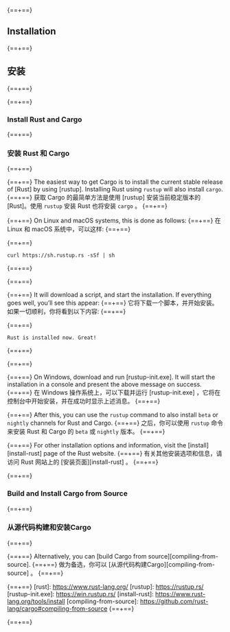{==+==}
## Installation
{==+==}
## 安装
{==+==}

{==+==}
### Install Rust and Cargo
{==+==}
### 安装 Rust 和 Cargo
{==+==}

{==+==}
The easiest way to get Cargo is to install the current stable release of [Rust]
by using [rustup]. Installing Rust using `rustup` will also install `cargo`.
{==+==}
获取 Cargo 的最简单方法是使用 [rustup] 安装当前稳定版本的 [Rust]。使用 `rustup` 安装 Rust 也将安装 `cargo` 。
{==+==}

{==+==}
On Linux and macOS systems, this is done as follows:
{==+==}
在 Linux 和 macOS 系统中，可以这样:
{==+==}


{==+==}
```console
curl https://sh.rustup.rs -sSf | sh
```
{==+==}

{==+==}


{==+==}
It will download a script, and start the installation. If everything goes well,
you’ll see this appear:
{==+==}
它将下载一个脚本，并开始安装。如果一切顺利，你将看到以下内容:
{==+==}


{==+==}
```console
Rust is installed now. Great!
```
{==+==}

{==+==}


{==+==}
On Windows, download and run [rustup-init.exe]. It will start the installation
in a console and present the above message on success.
{==+==}
在 Windows 操作系统上，可以下载并运行 [rustup-init.exe] ，它将在控制台中开始安装，并在成功时显示上述消息。
{==+==}

{==+==}
After this, you can use the `rustup` command to also install `beta` or `nightly`
channels for Rust and Cargo.
{==+==}
之后，你可以使用 `rustup` 命令来安装 Rust 和 Cargo 的 `beta` 或 `nightly` 版本。
{==+==}


{==+==}
For other installation options and information, visit the
[install][install-rust] page of the Rust website.
{==+==}
有关其他安装选项和信息，请访问 Rust 网站上的 [安装页面][install-rust] 。
{==+==}


{==+==}
### Build and Install Cargo from Source
{==+==}
### 从源代码构建和安装Cargo
{==+==}


{==+==}
Alternatively, you can [build Cargo from source][compiling-from-source].
{==+==}
做为备选，你可以 [从源代码构建Cargo][compiling-from-source] 。
{==+==}


{==+==}
[rust]: https://www.rust-lang.org/
[rustup]: https://rustup.rs/
[rustup-init.exe]: https://win.rustup.rs/
[install-rust]: https://www.rust-lang.org/tools/install
[compiling-from-source]: https://github.com/rust-lang/cargo#compiling-from-source
{==+==}

{==+==}
